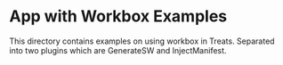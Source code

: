 # App with Workbox Examples

This directory contains examples on using workbox in Treats. Separated into two plugins which are GenerateSW and InjectManifest.